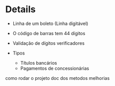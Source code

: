  # Details
 
 - Linha de um boleto (Linha digitável)
 - O código de barras tem 44 dígitos
 - Validação de dígitos verificadores

- Tipos
  - Títulos bancários
  - Pagamentos de concessionárias
  



como rodar o projeto
doc dos metodos
melhorias